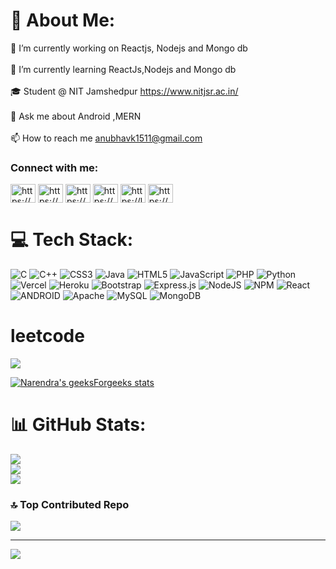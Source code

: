 # 💫 About Me:
🔭 I’m currently working on Reactjs, Nodejs and Mongo db<br><br>🌱 I’m currently learning ReactJs,Nodejs and Mongo db<br><br>🎓 Student @ NIT Jamshedpur https://www.nitjsr.ac.in/<br><br>💬 Ask me about Android ,MERN<br><br>📫 How to reach me anubhavk1511@gmail.com<br>

<h3 align="left">Connect with me:</h3>
<p align="left">
<a href="https://dev.to/https://dev.to/anuk1511" target="blank"><img align="center" src="https://raw.githubusercontent.com/rahuldkjain/github-profile-readme-generator/master/src/images/icons/Social/devto.svg" alt="https://dev.to/anuk1511" height="30" width="40" /></a>
<a href="https://www.linkedin.com/in/anubhav-kharwar-750618175/" target="blank"><img align="center" src="https://raw.githubusercontent.com/rahuldkjain/github-profile-readme-generator/master/src/images/icons/Social/linked-in-alt.svg" alt="https://www.linkedin.com/in/anubhav-kharwar-750618175/" height="30" width="40" /></a>
<a href="https://www.codechef.com/users/anubhav_1518" target="blank"><img align="center" src="https://cdn.jsdelivr.net/npm/simple-icons@3.1.0/icons/codechef.svg" alt="https://www.codechef.com/users/anubhav_1518" height="30" width="40" /></a>
<a href="www.hackerrank.com/anubhavk1511?hr_r=1" target="blank"><img align="center" src="https://raw.githubusercontent.com/rahuldkjain/github-profile-readme-generator/master/src/images/icons/Social/hackerrank.svg" alt="https://www.hackerrank.com/anubhavk1511?hr_r=1" height="30" width="40" /></a>
<a href="https://leetcode.com/anuk1511/" target="blank"><img align="center" src="https://raw.githubusercontent.com/rahuldkjain/github-profile-readme-generator/master/src/images/icons/Social/leet-code.svg" alt="https://leetcode.com/anuk1511/" height="30" width="40" /></a>
<a href="https://auth.geeksforgeeks.org/user/anubhavkumar10/practice" target="blank"><img align="center" src="https://raw.githubusercontent.com/rahuldkjain/github-profile-readme-generator/master/src/images/icons/Social/geeks-for-geeks.svg" alt="https://auth.geeksforgeeks.org/user/anubhavkumar10/practice" height="30" width="40" /></a>
</p>

# 💻 Tech Stack:
![C](https://img.shields.io/badge/c-%2300599C.svg?style=for-the-badge&logo=c&logoColor=white) ![C++](https://img.shields.io/badge/c++-%2300599C.svg?style=for-the-badge&logo=c%2B%2B&logoColor=white) ![CSS3](https://img.shields.io/badge/css3-%231572B6.svg?style=for-the-badge&logo=css3&logoColor=white) ![Java](https://img.shields.io/badge/java-%23ED8B00.svg?style=for-the-badge&logo=java&logoColor=white) ![HTML5](https://img.shields.io/badge/html5-%23E34F26.svg?style=for-the-badge&logo=html5&logoColor=white) ![JavaScript](https://img.shields.io/badge/javascript-%23323330.svg?style=for-the-badge&logo=javascript&logoColor=%23F7DF1E) ![PHP](https://img.shields.io/badge/php-%23777BB4.svg?style=for-the-badge&logo=php&logoColor=white) ![Python](https://img.shields.io/badge/python-3670A0?style=for-the-badge&logo=python&logoColor=ffdd54) ![Vercel](https://img.shields.io/badge/vercel-%23000000.svg?style=for-the-badge&logo=vercel&logoColor=white) ![Heroku](https://img.shields.io/badge/heroku-%23430098.svg?style=for-the-badge&logo=heroku&logoColor=white) ![Bootstrap](https://img.shields.io/badge/bootstrap-%23563D7C.svg?style=for-the-badge&logo=bootstrap&logoColor=white) ![Express.js](https://img.shields.io/badge/express.js-%23404d59.svg?style=for-the-badge&logo=express&logoColor=%2361DAFB) ![NodeJS](https://img.shields.io/badge/node.js-6DA55F?style=for-the-badge&logo=node.js&logoColor=white) ![NPM](https://img.shields.io/badge/NPM-%23000000.svg?style=for-the-badge&logo=npm&logoColor=white) ![React](https://img.shields.io/badge/react-%2320232a.svg?style=for-the-badge&logo=react&logoColor=%2361DAFB) ![ANDROID](https://img.shields.io/badge/android-%2320232a.svg?style=for-the-badge&logo=android&logoColor=%a4c639) ![Apache](https://img.shields.io/badge/apache-%23D42029.svg?style=for-the-badge&logo=apache&logoColor=white) ![MySQL](https://img.shields.io/badge/mysql-%2300f.svg?style=for-the-badge&logo=mysql&logoColor=white) ![MongoDB](https://img.shields.io/badge/MongoDB-%234ea94b.svg?style=for-the-badge&logo=mongodb&logoColor=white)
# leetcode
![](https://leetcard.jacoblin.cool/Anuk1511?cache=0)

[![Narendra's geeksForgeeks stats](https://geeks-for-geeks-stats-api-napiyo.vercel.app/?userName=anubhavkumar10)](<YOUR_LINK_HERE>)
# 📊 GitHub Stats:
![](https://github-readme-stats.vercel.app/api?username=Anuk-1511&theme=dracula&hide_border=false&include_all_commits=true&count_private=true)<br/>
![](https://github-readme-streak-stats.herokuapp.com/?user=Anuk-1511&theme=dracula&hide_border=false)<br/>
![](https://github-readme-stats.vercel.app/api/top-langs/?username=Anuk-1511&theme=dracula&hide_border=false&include_all_commits=true&count_private=true&layout=compact)

### 🔝 Top Contributed Repo
![](https://github-contributor-stats.vercel.app/api?username=Anuk-1511&limit=5&theme=dark&combine_all_yearly_contributions=true)

---
[![](https://visitcount.itsvg.in/api?id=Anuk-1511&icon=0&color=6)](https://visitcount.itsvg.in)

<!-- Proudly created with GPRM ( https://gprm.itsvg.in ) -->
